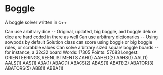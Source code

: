 # Boggle
A boggle solver written in c++

Can use arbitrary dice -- Original, updated, big boggle, and boggle deluxe dice are hard coded in there as well
Can use arbitrary dictionaries -- Using sowpods by default
Solution class can score using boggle or big boggle rules, or scrabble values
Can solve arbitrary sized square boggle boards -- for instance, a 32x32 board 
    Words: 17305  Points: 57083
    Longest: ORIENTEERINGS, REENLISTMENTS
             AAH(1)       AAHED(2)        AAHS(1)         AAL(1)        AALS(1)
             AAS(1)         ABA(1)        ABAC(1)       ABACS(2)        ABAS(1)
           ABATE(2)      ABATOR(3)     ABATORS(5)         ABB(1)        ABBA(1)
